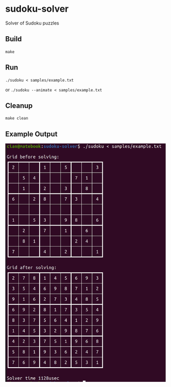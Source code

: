 # sudoku-solver
Solver of Sudoku puzzles

## Build

`make`

## Run

`./sudoku < samples/example.txt`

or
`./sudoku --animate < samples/example.txt`

## Cleanup

`make clean`

## Example Output

<img src="https://github.com/cianlr/sudoku-solver/raw/main/screenshot.png">

